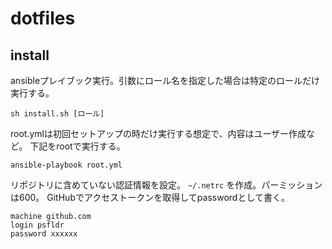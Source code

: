 # dotfiles

## install

ansibleプレイブック実行。引数にロール名を指定した場合は特定のロールだけ実行する。

```
sh install.sh [ロール]
```

root.ymlは初回セットアップの時だけ実行する想定で、内容はユーザー作成など。
下記をrootで実行する。

```
ansible-playbook root.yml
```

リポジトリに含めていない認証情報を設定。
`~/.netrc` を作成。パーミッションは600。
GitHubでアクセストークンを取得してpasswordとして書く。

```
machine github.com
login psfldr
password xxxxxx
```